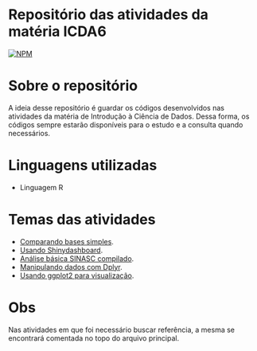 # Repositório das atividades da matéria ICDA6
[![NPM](https://img.shields.io/npm/l/react)](https://github.com/AlexYud/ICDA6/blob/master/LICENSE) 

# Sobre o repositório

A ideia desse repositório é guardar os códigos desenvolvidos nas atividades da matéria de Introdução à Ciência de Dados. Dessa forma, os códigos sempre estarão disponíveis para o estudo e a consulta quando necessários.

# Linguagens utilizadas

- Linguagem R

# Temas das atividades

- [Comparando bases simples](https://github.com/AlexYud/ICDA6/tree/master/Aula%201).
- [Usando Shinydashboard](https://github.com/AlexYud/ICDA6/tree/master/Aula%202).
- [Análise básica SINASC compilado](https://github.com/AlexYud/ICDA6/tree/master/Aula%203).
- [Manipulando dados com Dplyr](https://github.com/AlexYud/ICDA6/tree/master/Aula%204).
- [Usando ggplot2 para visualização](https://github.com/AlexYud/ICDA6/tree/master/Aula%205).

# Obs

Nas atividades em que foi necessário buscar referência, a mesma se encontrará comentada no topo do arquivo principal.

